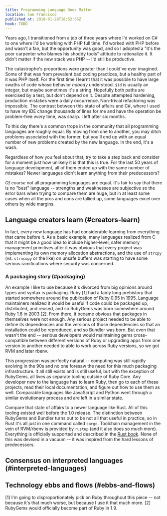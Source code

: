 ```yaml
---
title: Programming Language Does Matter
location: San Francisco
published_at: 2018-01-28T18:52:56Z
hook: TODO
---
```


Years ago, I transitioned from a job of three years where
I'd worked on C# to one where I'd be working with PHP full
time. I'd worked with PHP before and wasn't a fan, but the
opportunity was good, and so I adopted a "it's the poor
carpenter who blames his shoddy tools" attitude to
rationalize it. It didn't matter if the new stack was PHP
-- I'd still be productive.

The catastrophe's proportions were greater than I could've
ever imagined. Some of that was from prevalent bad coding
practices, but a healthy part of it was PHP itself. For the
first time I learnt that it was possible to have large
swaths of code whose behavior _nobody_ understood. `$id` is
usually an integer, but maybe sometimes it's a string.
Hopefully both paths are exercised by a test, but don't
depend on it. Despite attempted hardening, production
mistakes were a daily occurrence. Non-trivial refactoring
was impossible. The contrast between this state of affairs
and C#, where I used to have my IDE change thousands of
lines for me and have the operation be problem-free _every_
time, was sharp. I left after six months.

To this day there's a common trope in the community that
all programming languages are roughly equal. By moving from
one to another, you may ditch problems associated with the
former, but you'll end up with an equal number of new
problems created by the new language. In the end, it's a
wash.

Regardless of how you feel about that, try to take a step
back and consider for a moment just how unlikely it is that
this is true. For the last 50 years of language
development, all of them ended up with the same number of
mistakes? Newer languages didn't learn anything from their
predecessors?

_Of course_ not all programming languages are equal. It's
fair to say that there is no "best" language -- strengths
and weaknesses are subjective so the error bars when trying
to compare them are huge, but in at least some cases when
all the pros and cons are tallied up, some languages excel
over others by wide margins.

## Language creators learn (#creators-learn)

In fact, every new language has had considerable learning
from everything that came before it. As a basic example,
many languages realized from C that it might be a good idea
to include higher-level, safer memory management primitives
after it was obvious that every project was implementing
its own memory allocation abstractions, and the use of
`strcpy` (vs. `strncopy` or the like) on unsafe buffers was
starting to have some serious ramifications where security
was concerned.

### A packaging story (#packaging)

An example I like to use because it's divorced from big
opinions around types and syntax is packaging. Ruby [1] had
a fairly long prehistory that started somewhere around the
publication of Ruby 0.95 in 1995. Language maintainers
realized it would be useful if code could be packaged up,
distributed, and reused, and so RubyGems was born somewhere
around Ruby 1.8 in 2003 [2]. From there, it became obvious
that packages in themselves were not enough. Any serious
project needed to be able to define its dependencies and
the versions of those dependencies so that an installation
could be reproduced, and so Bundler was born. But even that
wasn't the end -- serious developers would maintaining gems
cross-compatible between different versions of Ruby or
upgrading apps from one version to another needed to able
to work across Ruby versions, so we got RVM and later
rbenv.

This progression was perfectly natural -- computing was
still rapidly evolving in the 90s and no one foresaw the
need for this much packaging infrastructure. It all still
exists and is still useful, but with the exception of
RubyGems, all lives as separate tooling outside of Ruby
Core. Any developer new to the language has to learn Ruby,
then go to each of these projects, read their local
documentation, and figure out how to use them as well.
Comparable languages like JavaScript and Python went
through a similar evolutionary process and are left in a
similar state.

Compare that state of affairs to a newer language like
Rust. All of this tooling existed well before the 1.0
release. The distinction between RubyGems and Bundler turns
out to be not all that useful in practice, so in Rust it's
all just in one command called `cargo`. Toolchain
management in the vein of RVM/rbenv is provided by `rustup`
(and it also does so much more). Everything is officially
supported and described in the [Rust book][rustbook]. None
of this was devised in a vacuum -- it was inspired from the
hard lessons of predecessors.

## Consensus on interpreted languages (#interpreted-languages)

## Technology ebbs and flows (#ebbs-and-flows)

[1] I'm going to disproportionately pick on Ruby throughout
this piece -- not because it's that much worse, but because
I use it that much more.
[2] RubyGems would officially become part of Ruby in 1.9.

[rustbook]: https://doc.rust-lang.org/1.5.0/book/installing-rust.html
